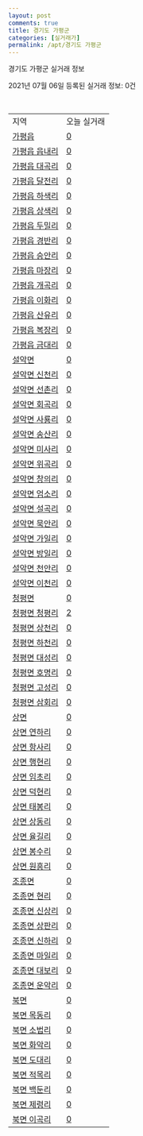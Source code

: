 ```yaml
---
layout: post
comments: true
title: 경기도 가평군
categories: [실거래가]
permalink: /apt/경기도 가평군
---
```


경기도 가평군 실거래 정보

2021년 07월 06일 등록된 실거래 정보: 0건

<script type="text/javascript">
  google.charts.load('current', {'packages':['corechart']});
  google.charts.setOnLoadCallback(drawChart);

  function drawChart() {
    var data = google.visualization.arrayToDataTable([['거래일', '매매', '전월세', '전매'], ['20-07', 19, 13, 3], ['20-08', 21, 12, 1], ['20-09', 23, 11, 0], ['20-10', 23, 22, 0], ['20-11', 24, 18, 1], ['20-12', 23, 10, 1], ['21-01', 31, 15, 8], ['21-02', 36, 19, 16], ['21-03', 42, 19, 10], ['21-04', 25, 11, 6], ['21-05', 26, 12, 6], ['21-06', 29, 4, 6]]);

    var options = {
      title: '최근 유형별 거래량 추이',
      legend: { position: 'bottom' }
    };

    var chart = new google.visualization.LineChart(document.getElementById('columnchart_material'));
    chart.draw(data, (options));
  }
</script>

<div id="columnchart_material" style="width: 95%; margin-left: -35px"></div>
<br>
<table class="sortable">
  <tr>
    <td>지역</td>
    <td>오늘 실거래</td>
  </tr>

  
  <tr class="item">
    <td><a href="경기도 가평군 가평읍">가평읍</a></td>
    <td><a href="경기도 가평군 가평읍">0</a></td>
  </tr>
    

  <tr class="item">
    <td><a href="경기도 가평군 가평읍 읍내리">가평읍 읍내리</a></td>
    <td><a href="경기도 가평군 가평읍 읍내리">0</a></td>
  </tr>
    

  <tr class="item">
    <td><a href="경기도 가평군 가평읍 대곡리">가평읍 대곡리</a></td>
    <td><a href="경기도 가평군 가평읍 대곡리">0</a></td>
  </tr>
    

  <tr class="item">
    <td><a href="경기도 가평군 가평읍 달전리">가평읍 달전리</a></td>
    <td><a href="경기도 가평군 가평읍 달전리">0</a></td>
  </tr>
    

  <tr class="item">
    <td><a href="경기도 가평군 가평읍 하색리">가평읍 하색리</a></td>
    <td><a href="경기도 가평군 가평읍 하색리">0</a></td>
  </tr>
    

  <tr class="item">
    <td><a href="경기도 가평군 가평읍 상색리">가평읍 상색리</a></td>
    <td><a href="경기도 가평군 가평읍 상색리">0</a></td>
  </tr>
    

  <tr class="item">
    <td><a href="경기도 가평군 가평읍 두밀리">가평읍 두밀리</a></td>
    <td><a href="경기도 가평군 가평읍 두밀리">0</a></td>
  </tr>
    

  <tr class="item">
    <td><a href="경기도 가평군 가평읍 경반리">가평읍 경반리</a></td>
    <td><a href="경기도 가평군 가평읍 경반리">0</a></td>
  </tr>
    

  <tr class="item">
    <td><a href="경기도 가평군 가평읍 승안리">가평읍 승안리</a></td>
    <td><a href="경기도 가평군 가평읍 승안리">0</a></td>
  </tr>
    

  <tr class="item">
    <td><a href="경기도 가평군 가평읍 마장리">가평읍 마장리</a></td>
    <td><a href="경기도 가평군 가평읍 마장리">0</a></td>
  </tr>
    

  <tr class="item">
    <td><a href="경기도 가평군 가평읍 개곡리">가평읍 개곡리</a></td>
    <td><a href="경기도 가평군 가평읍 개곡리">0</a></td>
  </tr>
    

  <tr class="item">
    <td><a href="경기도 가평군 가평읍 이화리">가평읍 이화리</a></td>
    <td><a href="경기도 가평군 가평읍 이화리">0</a></td>
  </tr>
    

  <tr class="item">
    <td><a href="경기도 가평군 가평읍 산유리">가평읍 산유리</a></td>
    <td><a href="경기도 가평군 가평읍 산유리">0</a></td>
  </tr>
    

  <tr class="item">
    <td><a href="경기도 가평군 가평읍 복장리">가평읍 복장리</a></td>
    <td><a href="경기도 가평군 가평읍 복장리">0</a></td>
  </tr>
    

  <tr class="item">
    <td><a href="경기도 가평군 가평읍 금대리">가평읍 금대리</a></td>
    <td><a href="경기도 가평군 가평읍 금대리">0</a></td>
  </tr>
    

  <tr class="item">
    <td><a href="경기도 가평군 설악면">설악면</a></td>
    <td><a href="경기도 가평군 설악면">0</a></td>
  </tr>
    

  <tr class="item">
    <td><a href="경기도 가평군 설악면 신천리">설악면 신천리</a></td>
    <td><a href="경기도 가평군 설악면 신천리">0</a></td>
  </tr>
    

  <tr class="item">
    <td><a href="경기도 가평군 설악면 선촌리">설악면 선촌리</a></td>
    <td><a href="경기도 가평군 설악면 선촌리">0</a></td>
  </tr>
    

  <tr class="item">
    <td><a href="경기도 가평군 설악면 회곡리">설악면 회곡리</a></td>
    <td><a href="경기도 가평군 설악면 회곡리">0</a></td>
  </tr>
    

  <tr class="item">
    <td><a href="경기도 가평군 설악면 사룡리">설악면 사룡리</a></td>
    <td><a href="경기도 가평군 설악면 사룡리">0</a></td>
  </tr>
    

  <tr class="item">
    <td><a href="경기도 가평군 설악면 송산리">설악면 송산리</a></td>
    <td><a href="경기도 가평군 설악면 송산리">0</a></td>
  </tr>
    

  <tr class="item">
    <td><a href="경기도 가평군 설악면 미사리">설악면 미사리</a></td>
    <td><a href="경기도 가평군 설악면 미사리">0</a></td>
  </tr>
    

  <tr class="item">
    <td><a href="경기도 가평군 설악면 위곡리">설악면 위곡리</a></td>
    <td><a href="경기도 가평군 설악면 위곡리">0</a></td>
  </tr>
    

  <tr class="item">
    <td><a href="경기도 가평군 설악면 창의리">설악면 창의리</a></td>
    <td><a href="경기도 가평군 설악면 창의리">0</a></td>
  </tr>
    

  <tr class="item">
    <td><a href="경기도 가평군 설악면 엄소리">설악면 엄소리</a></td>
    <td><a href="경기도 가평군 설악면 엄소리">0</a></td>
  </tr>
    

  <tr class="item">
    <td><a href="경기도 가평군 설악면 설곡리">설악면 설곡리</a></td>
    <td><a href="경기도 가평군 설악면 설곡리">0</a></td>
  </tr>
    

  <tr class="item">
    <td><a href="경기도 가평군 설악면 묵안리">설악면 묵안리</a></td>
    <td><a href="경기도 가평군 설악면 묵안리">0</a></td>
  </tr>
    

  <tr class="item">
    <td><a href="경기도 가평군 설악면 가일리">설악면 가일리</a></td>
    <td><a href="경기도 가평군 설악면 가일리">0</a></td>
  </tr>
    

  <tr class="item">
    <td><a href="경기도 가평군 설악면 방일리">설악면 방일리</a></td>
    <td><a href="경기도 가평군 설악면 방일리">0</a></td>
  </tr>
    

  <tr class="item">
    <td><a href="경기도 가평군 설악면 천안리">설악면 천안리</a></td>
    <td><a href="경기도 가평군 설악면 천안리">0</a></td>
  </tr>
    

  <tr class="item">
    <td><a href="경기도 가평군 설악면 이천리">설악면 이천리</a></td>
    <td><a href="경기도 가평군 설악면 이천리">0</a></td>
  </tr>
    

  <tr class="item">
    <td><a href="경기도 가평군 청평면">청평면</a></td>
    <td><a href="경기도 가평군 청평면">0</a></td>
  </tr>
    

  <tr class="item">
    <td><a href="경기도 가평군 청평면 청평리">청평면 청평리</a></td>
    <td><a href="경기도 가평군 청평면 청평리">2</a></td>
  </tr>
    

  <tr class="item">
    <td><a href="경기도 가평군 청평면 상천리">청평면 상천리</a></td>
    <td><a href="경기도 가평군 청평면 상천리">0</a></td>
  </tr>
    

  <tr class="item">
    <td><a href="경기도 가평군 청평면 하천리">청평면 하천리</a></td>
    <td><a href="경기도 가평군 청평면 하천리">0</a></td>
  </tr>
    

  <tr class="item">
    <td><a href="경기도 가평군 청평면 대성리">청평면 대성리</a></td>
    <td><a href="경기도 가평군 청평면 대성리">0</a></td>
  </tr>
    

  <tr class="item">
    <td><a href="경기도 가평군 청평면 호명리">청평면 호명리</a></td>
    <td><a href="경기도 가평군 청평면 호명리">0</a></td>
  </tr>
    

  <tr class="item">
    <td><a href="경기도 가평군 청평면 고성리">청평면 고성리</a></td>
    <td><a href="경기도 가평군 청평면 고성리">0</a></td>
  </tr>
    

  <tr class="item">
    <td><a href="경기도 가평군 청평면 삼회리">청평면 삼회리</a></td>
    <td><a href="경기도 가평군 청평면 삼회리">0</a></td>
  </tr>
    

  <tr class="item">
    <td><a href="경기도 가평군 상면">상면</a></td>
    <td><a href="경기도 가평군 상면">0</a></td>
  </tr>
    

  <tr class="item">
    <td><a href="경기도 가평군 상면 연하리">상면 연하리</a></td>
    <td><a href="경기도 가평군 상면 연하리">0</a></td>
  </tr>
    

  <tr class="item">
    <td><a href="경기도 가평군 상면 항사리">상면 항사리</a></td>
    <td><a href="경기도 가평군 상면 항사리">0</a></td>
  </tr>
    

  <tr class="item">
    <td><a href="경기도 가평군 상면 행현리">상면 행현리</a></td>
    <td><a href="경기도 가평군 상면 행현리">0</a></td>
  </tr>
    

  <tr class="item">
    <td><a href="경기도 가평군 상면 임초리">상면 임초리</a></td>
    <td><a href="경기도 가평군 상면 임초리">0</a></td>
  </tr>
    

  <tr class="item">
    <td><a href="경기도 가평군 상면 덕현리">상면 덕현리</a></td>
    <td><a href="경기도 가평군 상면 덕현리">0</a></td>
  </tr>
    

  <tr class="item">
    <td><a href="경기도 가평군 상면 태봉리">상면 태봉리</a></td>
    <td><a href="경기도 가평군 상면 태봉리">0</a></td>
  </tr>
    

  <tr class="item">
    <td><a href="경기도 가평군 상면 상동리">상면 상동리</a></td>
    <td><a href="경기도 가평군 상면 상동리">0</a></td>
  </tr>
    

  <tr class="item">
    <td><a href="경기도 가평군 상면 율길리">상면 율길리</a></td>
    <td><a href="경기도 가평군 상면 율길리">0</a></td>
  </tr>
    

  <tr class="item">
    <td><a href="경기도 가평군 상면 봉수리">상면 봉수리</a></td>
    <td><a href="경기도 가평군 상면 봉수리">0</a></td>
  </tr>
    

  <tr class="item">
    <td><a href="경기도 가평군 상면 원흥리">상면 원흥리</a></td>
    <td><a href="경기도 가평군 상면 원흥리">0</a></td>
  </tr>
    

  <tr class="item">
    <td><a href="경기도 가평군 조종면">조종면</a></td>
    <td><a href="경기도 가평군 조종면">0</a></td>
  </tr>
    

  <tr class="item">
    <td><a href="경기도 가평군 조종면 현리">조종면 현리</a></td>
    <td><a href="경기도 가평군 조종면 현리">0</a></td>
  </tr>
    

  <tr class="item">
    <td><a href="경기도 가평군 조종면 신상리">조종면 신상리</a></td>
    <td><a href="경기도 가평군 조종면 신상리">0</a></td>
  </tr>
    

  <tr class="item">
    <td><a href="경기도 가평군 조종면 상판리">조종면 상판리</a></td>
    <td><a href="경기도 가평군 조종면 상판리">0</a></td>
  </tr>
    

  <tr class="item">
    <td><a href="경기도 가평군 조종면 신하리">조종면 신하리</a></td>
    <td><a href="경기도 가평군 조종면 신하리">0</a></td>
  </tr>
    

  <tr class="item">
    <td><a href="경기도 가평군 조종면 마일리">조종면 마일리</a></td>
    <td><a href="경기도 가평군 조종면 마일리">0</a></td>
  </tr>
    

  <tr class="item">
    <td><a href="경기도 가평군 조종면 대보리">조종면 대보리</a></td>
    <td><a href="경기도 가평군 조종면 대보리">0</a></td>
  </tr>
    

  <tr class="item">
    <td><a href="경기도 가평군 조종면 운악리">조종면 운악리</a></td>
    <td><a href="경기도 가평군 조종면 운악리">0</a></td>
  </tr>
    

  <tr class="item">
    <td><a href="경기도 가평군 북면">북면</a></td>
    <td><a href="경기도 가평군 북면">0</a></td>
  </tr>
    

  <tr class="item">
    <td><a href="경기도 가평군 북면 목동리">북면 목동리</a></td>
    <td><a href="경기도 가평군 북면 목동리">0</a></td>
  </tr>
    

  <tr class="item">
    <td><a href="경기도 가평군 북면 소법리">북면 소법리</a></td>
    <td><a href="경기도 가평군 북면 소법리">0</a></td>
  </tr>
    

  <tr class="item">
    <td><a href="경기도 가평군 북면 화악리">북면 화악리</a></td>
    <td><a href="경기도 가평군 북면 화악리">0</a></td>
  </tr>
    

  <tr class="item">
    <td><a href="경기도 가평군 북면 도대리">북면 도대리</a></td>
    <td><a href="경기도 가평군 북면 도대리">0</a></td>
  </tr>
    

  <tr class="item">
    <td><a href="경기도 가평군 북면 적목리">북면 적목리</a></td>
    <td><a href="경기도 가평군 북면 적목리">0</a></td>
  </tr>
    

  <tr class="item">
    <td><a href="경기도 가평군 북면 백둔리">북면 백둔리</a></td>
    <td><a href="경기도 가평군 북면 백둔리">0</a></td>
  </tr>
    

  <tr class="item">
    <td><a href="경기도 가평군 북면 제령리">북면 제령리</a></td>
    <td><a href="경기도 가평군 북면 제령리">0</a></td>
  </tr>
    

  <tr class="item">
    <td><a href="경기도 가평군 북면 이곡리">북면 이곡리</a></td>
    <td><a href="경기도 가평군 북면 이곡리">0</a></td>
  </tr>
    


</table>


    